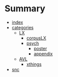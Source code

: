 # Summary

- [index][1]
- [categories][4]
   - [LX][4]
      - [corpusLX][4]
	  - [psych][4]
	    - [poster][5]
		- [appendix][7]
   - [AVL][4]
      - [xthings][6]
- [snc][8]

[1]:	index.md
[4]:	mu.md
[5]:	psych-pub/poster-007.md
[6]:	xthings/15492.necrography.response.md
[7]:	psych-pub/poster-ext.md
[8]:	trigger.md
